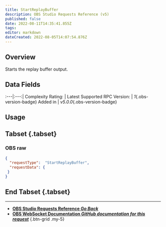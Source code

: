 ```yaml
---
title: StartReplayBuffer
description: OBS Studio Requests Reference (v5)
published: false
date: 2022-08-11T14:35:41.855Z
tags: 
editor: markdown
dateCreated: 2022-08-05T14:07:54.876Z
---
```


## Overview
Starts the replay buffer output.

## Data Fields
:---|:---:|
Complexity Rating: | <span class="stars stars--1"></span>
Latest Supported RPC Version: | *1*{.obs-version-badge}
Added in | *v5.0.0*{.obs-version-badge}

## Usage
## Tabset {.tabset}
### OBS raw
```json
{
  "requestType":  "StartReplayBuffer",
  "requestData": {
 }
}
```
## End Tabset {.tabset}

---

- [<i class="mdi mdi-chevron-left"></i>**OBS Studio Requests Reference *Go Back***](/en/Broadcasters/OBS/Requests)
- [<i class="mdi mdi-github"></i> **OBS WebSocket Documentation *GitHub documentation for this request***](https://github.com/obsproject/obs-websocket/blob/master/docs/generated/protocol.md#startreplaybuffer)
{.btn-grid .my-5}
